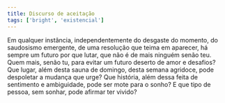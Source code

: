 ```yaml
---
title: Discurso de aceitação
tags: ['bright', 'existencial']
---
```


Em qualquer instância, independentemente do desgaste do momento, do saudosismo emergente, de uma resolução que teima em aparecer, há sempre um futuro por que lutar, que não é de mais ninguém senão teu. Quem mais, senão tu, para evitar um futuro deserto de amor e desafios? Que lugar, além desta sauna de domingo, desta semana agridoce, pode despoletar a mudança que urge? Que história, além dessa feita de sentimento e ambiguidade, pode ser mote para o sonho? E que tipo de pessoa, sem sonhar, pode afirmar ter vivido?
